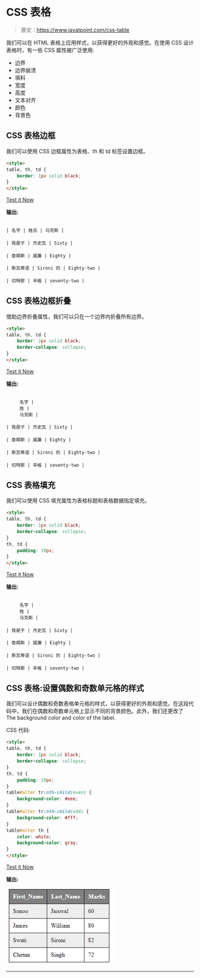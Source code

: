 # CSS 表格

> 原文：<https://www.javatpoint.com/css-table>

我们可以在 HTML 表格上应用样式，以获得更好的外观和感觉。在使用 CSS 设计表格时，有一些 CSS 属性被广泛使用:

*   边界
*   边界崩溃
*   填料
*   宽度
*   高度
*   文本对齐
*   颜色
*   背景色

## CSS 表格边框

我们可以使用 CSS 边框属性为表格、th 和 td 标签设置边框。

```html
<style>
table, th, td {
    border: 1px solid black;
}
</style>

```

[Test it Now](https://www.javatpoint.com/oprweb/test.jsp?filename=htmltable4)

**输出:**

```html

| 名字 | 姓氏 | 马克斯 |

| 我是子 | 杰史瓦 | Sixty |

| 詹姆斯 | 威廉 | Eighty |

| 斯瓦蒂语 | Sironi 的 | Eighty-two |

| 切特那 | 辛格 | seventy-two |

```

## CSS 表格边框折叠

借助边界折叠属性，我们可以只在一个边界内折叠所有边界。

```html
<style>
table, th, td {
    border: 2px solid black;
    border-collapse: collapse;
}
</style>

```

[Test it Now](https://www.javatpoint.com/oprweb/test.jsp?filename=htmltable5)

**输出:**

```html

     名字 |
     姓 |
     马克斯 |

| 我是子 | 杰史瓦 | Sixty |

| 詹姆斯 | 威廉 | Eighty |

| 斯瓦蒂语 | Sironi 的 | Eighty-two |

| 切特那 | 辛格 | seventy-two |

```

## CSS 表格填充

我们可以使用 CSS 填充属性为表格标题和表格数据指定填充。

```html
<style>
table, th, td {
    border: 1px solid black;
    border-collapse: collapse;
}
th, td {
    padding: 10px;
}
</style>

```

[Test it Now](https://www.javatpoint.com/oprweb/test.jsp?filename=htmltable6)

**输出:**

```html

     名字 |
     姓 |
     马克斯 |

| 我是子 | 杰史瓦 | Sixty |

| 詹姆斯 | 威廉 | Eighty |

| 斯瓦蒂语 | Sironi 的 | Eighty-two |

| 切特那 | 辛格 | seventy-two |

```

## CSS 表格:设置偶数和奇数单元格的样式

我们可以设计偶数和奇数表格单元格的样式，以获得更好的外观和感觉。在这段代码中，我们在偶数和奇数单元格上显示不同的背景颜色。此外，我们还更改了 The background color and color of the label.

CSS 代码:

```html
<style>
table, th, td {
    border: 1px solid black;
    border-collapse: collapse;
}
th, td {
    padding: 10px;
}
table#alter tr:nth-child(even) {
    background-color: #eee;
}
table#alter tr:nth-child(odd) {
    background-color: #fff;
}
table#alter th {
    color: white;
    background-color: gray;
}
</style>

```

[Test it Now](https://www.javatpoint.com/oprweb/test.jsp?filename=htmltable8)

**输出:**

![CSS table even and odd](img/8f7e95848ebfd9d639c7be9e159234ed.png)

* * *